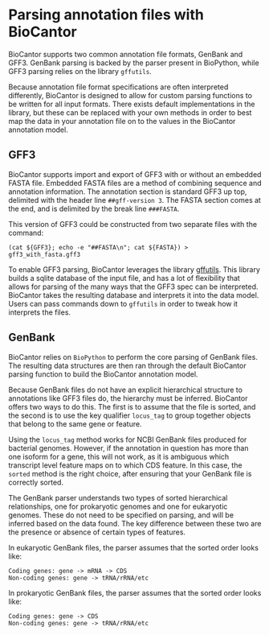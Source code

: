 # Parsing annotation files with BioCantor


BioCantor supports two common annotation file formats, GenBank and GFF3. GenBank parsing is backed by the parser
present in BioPython, while GFF3 parsing relies on the library `gffutils`.

Because annotation file format specifications are often interpreted differently, BioCantor is designed to allow for
custom parsing functions to be written for all input formats. There exists default implementations in the library,
but these can be replaced with your own methods in order to best map the data in your annotation file on to the values
in the BioCantor annotation model.

## GFF3

BioCantor supports import and export of GFF3 with or without an embedded FASTA file. Embedded FASTA files are a method
of combining sequence and annotation information. The annotation section is standard GFF3 up top, delimited with the
header line `##gff-version 3`. The FASTA section comes at the end, and is delimited by the break line `###FASTA`.

This version of GFF3 could be constructed from two separate files with the command:

```
(cat ${GFF3}; echo -e "##FASTA\n"; cat ${FASTA}) > gff3_with_fasta.gff3
```

To enable GFF3 parsing, BioCantor leverages the library [gffutils](http://daler.github.io/gffutils/). 
This library builds a sqlite database of the input file, and has a lot of flexibility that allows for parsing of
the many ways that the GFF3 spec can be interpreted. BioCantor takes the resulting database and interprets it into
the data model. Users can pass commands down to `gffutils` in order to tweak how it interprets the files.

## GenBank

BioCantor relies on `BioPython` to perform the core parsing of GenBank files. The resulting data structures are then
ran through the default BioCantor parsing function to build the BioCantor annotation model.

Because GenBank files do not have an explicit hierarchical structure to annotations like GFF3 files do, the hierarchy
must be inferred. BioCantor offers two ways to do this. The first is to assume that the file is sorted, and the second
is to use the key qualifier `locus_tag` to group together objects that belong to the same gene or feature.

Using the `locus_tag` method works for NCBI GenBank files produced for bacterial genomes. However, if the annotation
in question has more than one isoform for a gene, this will not work, as it is ambiguous which transcript level feature
maps on to which CDS feature. In this case, the `sorted` method is the right choice, after ensuring that your GenBank
file is correctly sorted.
 
The GenBank parser understands two types of sorted hierarchical relationships, one for prokaryotic genomes and one
for eukaryotic genomes. These do not need to be specified on parsing, and will be inferred based on the data found.
The key difference between these two are the presence or absence of certain types of features.

In eukaryotic GenBank files, the parser assumes that the sorted order looks like:

```
Coding genes: gene -> mRNA -> CDS
Non-coding genes: gene -> tRNA/rRNA/etc
```

In prokaryotic GenBank files, the parser assumes that the sorted order looks like:

```
Coding genes: gene -> CDS
Non-coding genes: gene -> tRNA/rRNA/etc
```
